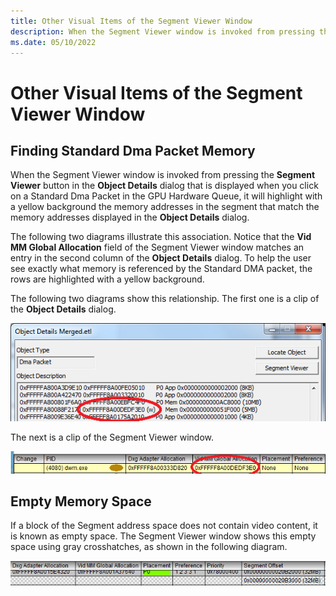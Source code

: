 ```yaml
---
title: Other Visual Items of the Segment Viewer Window
description: When the Segment Viewer window is invoked from pressing the Segment Viewer button in the Object Details dialog that is displayed. 
ms.date: 05/10/2022
---
```


# Other Visual Items of the Segment Viewer Window

## Finding Standard Dma Packet Memory

When the Segment Viewer window is invoked from pressing the **Segment Viewer** button in the **Object Details** dialog that is displayed when you click on a Standard Dma Packet in the GPU Hardware Queue, it will highlight with a yellow background the memory addresses in the segment that match the memory addresses displayed in the **Object Details** dialog. 

The following two diagrams illustrate this association. Notice that the **Vid MM Global Allocation** field of the Segment Viewer window matches an entry in the second column of the **Object Details** dialog. To help the user see exactly what memory is referenced by the Standard DMA packet, the rows are highlighted with a yellow background.

The following two diagrams show this relationship. The first one is a clip of the **Object Details** dialog. 

![Object Details Merged.et](.\images\object-details-merged.png) 

The next is a clip of the Segment Viewer window.

![Segment Viewer](.\images\segment-viewer.png)

## Empty Memory Space
 
If a block of the Segment address space does not contain video content, it is known as empty space. The Segment Viewer window shows this empty space using gray crosshatches, as shown in the following diagram.

![Empty Memory Space](.\images\empty-memory-space01.png)
